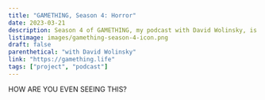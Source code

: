 ```yaml
---
title: "GAMETHING, Season 4: Horror"
date: 2023-03-21
description: Season 4 of GAMETHING, my podcast with David Wolinsky, is about horror games! We're exchanging answering machine messages about games like *Alone in the Dark*, *Anatomy*, and *Who's Lila?*!
listimage: images/gamething-season-4-icon.png
draft: false
parenthetical: "with David Wolinsky"
link: "https://gamething.life"
tags: ["project", "podcast"]
---
```


HOW ARE YOU EVEN SEEING THIS?
